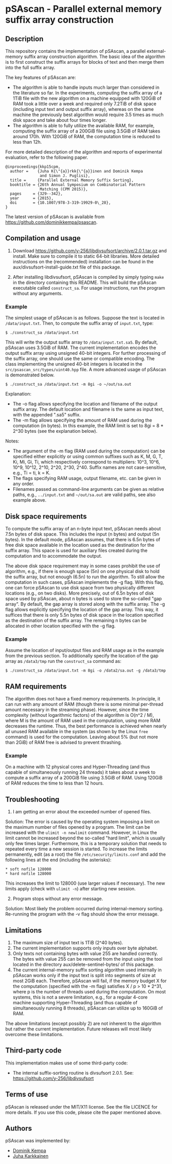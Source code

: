pSAscan - Parallel external memory suffix array construction
============================================================


Description
-----------

This repository contains the implementation of pSAscan, a parallel
external-memory suffix array construction algorithm. The basic idea of
the algorithm is to first construct the suffix arrays for blocks of
text and then merge them into the full suffix array.

The key features of pSAscan are:
- The algorithm is able to handle inputs much larger than considered
  in the literature so far. In the experiments, computing the suffix
  array of a 1TiB file with the new algorithm on a machine equipped
  with 120GiB of RAM took a little over a week and required only
  7.2TiB of disk space (including input text and output suffix array),
  whereas on the same machine the previously best algorithm would
  require 3.5 times as much disk space and take about four times
  longer.
- The algorithm is able to fully utilize the available RAM, for
  example, computing the suffix array of a 200GiB file using 3.5GiB of
  RAM takes around 170h. With 120GiB of RAM, the computation time is
  reduced to less than 12h.

For more detailed description of the algorithm and reports of
experimental evaluation, refer to the following paper.

    @inproceedings{kkp15cpm,
      author =    {Juha K{\"{a}}rkk{\"{a}}inen and Dominik Kempa
                   and Simon J. Puglisi},
      title =     {Parallel External Memory Suffix Sorting},
      booktitle = {26th Annual Symposium on Combinatorial Pattern
                   Matching (CPM 2015)},
      pages     = {329--342},
      year      = {2015},
      doi       = {10.1007/978-3-319-19929-0\_28},
    }

The latest version of pSAscan is available from
https://github.com/dominikkempa/psascan.



Compilation and usage
---------------------

1. Download https://github.com/y-256/libdivsufsort/archive/2.0.1.tar.gz
and install. Make sure to compile it to static 64-bit libraries. More
detailed instructions on the (recommended) installation can be found
in the aux/divsufsort-install-guide.txt file of this package.

2. After installing libdivsufsort, pSAscan is compiled by simply
typing `make` in the directory containing this README. This will build
the pSAscan executable called `construct_sa`. For usage instructions,
run the program without any arguments.

### Example

The simplest usage of pSAscan is as follows. Suppose the text is
located in `/data/input.txt`. Then, to compute the suffix array of
`input.txt`, type:

    $ ./construct_sa /data/input.txt

This will write the output suffix array to `/data/input.txt.sa5`. By
default, pSAscan uses 3.5GiB of RAM. The current implementation
encodes the output suffix array using unsigned 40-bit integers. For
further processing of the suffix array, one should use the same or
compatible encoding. The class implementing the unsigned 40-bit
integers is located in the `src/psascan_src/types/uint40.hpp` file.
A more advanced usage of pSAscan is demonstrated below.

    $ ./construct_sa /data/input.txt -m 8gi -o ~/out/sa.out

Explanation:
- The -o flag allows specifying the location and filename of the
  output suffix array. The default location and filename is the same
  as input text, with the appended ".sa5" suffix.
- The -m flag allows specifying the amount of RAM used during the
  computation (in bytes). In this example, the RAM limit is set to 8gi
  = 8 * 2^30 bytes (see the explanation below).

Notes:
- The argument of the -m flag (RAM used during the computation) can be
  specified either explicitly or using common suffixes such as K, M,
  G, T, Ki, Mi, Gi, Ti, which respectively correspond to multipliers:
  10^3, 10^6, 10^9, 10^12, 2^10, 2^20, 2^30, 2^40.  Suffix names are
  not case-sensitive, e.g., Ti = ti, k = K.
- The flags specifying RAM usage, output filename, etc. can be given
  in any order.
- Filenames passed as command-line arguments can be given as relative
  paths, e.g., `../input.txt` and `~/out/sa.out` are valid paths, see
  also example above.



Disk space requirements
-----------------------

To compute the suffix array of an n-byte input text, pSAscan needs
about 7.5n bytes of disk space. This includes the input (n bytes) and
output (5n bytes). In the default mode, pSAscan assumes, that
there is 6.5n bytes of free disk space available in the location used
as the destination for the suffix array. This space is used for
auxiliary files created during the computation and to accommodate the
output.

The above disk space requirement may in some cases prohibit the use of
algorithm, e.g., if there is enough space (5n) on one physical disk to
hold the suffix array, but not enough (6.5n) to run the algorithm. To
still allow the computation in such cases, pSAscan implements the -g
flag. With this flag, one can force pSAscan to use disk space from two
physically different locations (e.g., on two disks). More precisely,
out of 6.5n bytes of disk space used by pSAscan, about n bytes is used
to store the so-called "gap array". By default, the gap array is
stored along with the suffix array. The -g flag allows explicitly
specifying the location of the gap array. This way, it suffices that
there is only 5.5n bytes of disk space in the location specified as
the destination of the suffix array. The remaining n bytes can be
allocated in other location specified with the -g flag.

### Example

Assume the location of input/output files and RAM usage as in the
example from the previous section. To additionally specify the
location of the gap array as `/data3/tmp` run the `construct_sa`
command as:

    $ ./construct_sa /data/input.txt -m 8gi -o /data2/sa.out -g /data3/tmp



RAM requirements
----------------

The algorithm does not have a fixed memory requirements. In principle,
it can run with any amount of RAM (though there is some minimal
per-thread amount necessary in the streaming phase). However, since
the time complexity (without logarithmic factors) of the algorithm is
O(n^2 / M), where M is the amount of RAM used in the computation,
using more RAM decreases the runtime.  Thus, the best performance is
achieved when nearly all unused RAM available in the system (as shown
by the Linux `free` command) is used for the computation. Leaving
about 5% (but not more than 2GiB) of RAM free is advised to prevent
thrashing.

### Example

On a machine with 12 physical cores and Hyper-Threading (and thus
capable of simultaneously running 24 threads) it takes about a week to
compute a suffix array of a 200GiB file using 3.5GiB of RAM. Using
120GiB of RAM reduces the time to less than 12 hours.



Troubleshooting
---------------

1. I am getting an error about the exceeded number of opened files.

Solution: The error is caused by the operating system imposing a limit
on the maximum number of files opened by a program. The limit can be
increased with the `ulimit -n newlimit` command. However, in Linux the
limit cannot be increased beyond the so-called "hard limit", which is
usually only few times larger. Furthermore, this is a temporary
solution that needs to repeated every time a new session is
started. To increase the limits permanently, edit (as a root) the file
`/etc/security/limits.conf` and add the following lines at the end
(including the asterisks):

    * soft nofile 128000
    * hard nofile 128000

This increases the limit to 128000 (use larger values if necessary).
The new limits apply (check with `ulimit -n`) after starting new
session.

2. Program stops without any error message.

Solution: Most likely the problem occurred during internal-memory
sorting.  Re-running the program with the -v flag should show the
error message.



Limitations
-----------

1. The maximum size of input text is 1TiB (2^40 bytes).
2. The current implementation supports only inputs over byte alphabet.
3. Only texts not containing bytes with value 255 are handled
   correctly.  The bytes with value 255 can be removed from the input
   using the tool located in the directory aux/delete-sentinel-bytes/
   of this package.
4. The current internal-memory suffix sorting algorithm used
   internally in pSAscan works only if the input text is split into
   segments of size at most 2GiB each. Therefore, pSAscan will fail,
   if the memory budget X for the computation (specified with the -m
   flag) satisfies X / p > 10 * 2^31, where p is the number of threads
   used during the computation. On most systems, this is not a severe
   limitation, e.g., for a regular 4-core machine supporting
   Hyper-Threading (and thus capable of simultaneously running 8
   threads), pSAscan can utilize up to 160GiB of RAM.

The above limitations (except possibly 2) are not inherent to the
algorithm but rather the current implementation. Future releases will
most likely overcome these limitations.



Third-party code
----------------

This implementation makes use of some third-party code:
- The internal suffix-sorting routine is divsufsort 2.0.1.
  See: https://github.com/y-256/libdivsufsort



Terms of use
------------

pSAscan is released under the MIT/X11 license. See the file LICENCE
for more details. If you use this code, please cite the paper
mentioned above.



Authors
-------

pSAscan was implemented by:
- [Dominik Kempa](https://scholar.google.com/citations?user=r0Kn9IUAAAAJ)
- [Juha Karkkainen](https://scholar.google.com/citations?user=oZepo1cAAAAJ)
